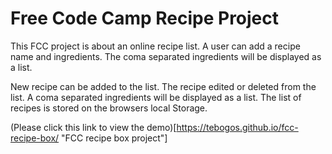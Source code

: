 # Free Code Camp Recipe Project

This FCC project is about an online recipe list. A user can add a recipe name and ingredients. The coma separated ingredients will be displayed as a list.

New recipe can be added to the list.
The recipe edited or deleted from the list.
A coma separated ingredients will be displayed as a list.
The list of recipes is stored on the browsers local Storage.

(Please click this link to view the demo)[https://tebogos.github.io/fcc-recipe-box/ "FCC recipe  box project"]
